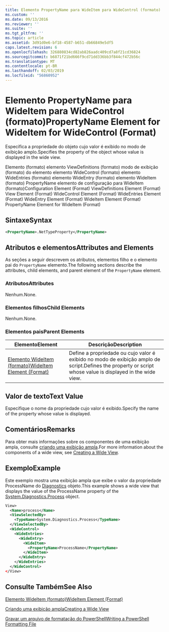 ```yaml
---
title: Elemento PropertyName para WideItem para WideControl (formato) | Microsoft Docs
ms.custom: ''
ms.date: 09/13/2016
ms.reviewer: ''
ms.suite: ''
ms.tgt_pltfrm: ''
ms.topic: article
ms.assetid: 3d91d0e6-bf18-4587-b651-db66849e5df5
caps.latest.revision: 6
ms.openlocfilehash: 326880834cd82ab826aadc409cd7a8f21cd36824
ms.sourcegitcommit: b6871f21bd666f9cd71dd336bb3f844cf472b56c
ms.translationtype: MT
ms.contentlocale: pt-BR
ms.lasthandoff: 02/03/2019
ms.locfileid: "56860952"
---
```

# <a name="propertyname-element-for-wideitem-for-widecontrol-format"></a><span data-ttu-id="b1dea-102">Elemento PropertyName para WideItem para WideControl (formato)</span><span class="sxs-lookup"><span data-stu-id="b1dea-102">PropertyName Element for WideItem for WideControl (Format)</span></span>

<span data-ttu-id="b1dea-103">Especifica a propriedade do objeto cujo valor é exibido no modo de exibição amplo.</span><span class="sxs-lookup"><span data-stu-id="b1dea-103">Specifies the property of the object whose value is displayed in the wide view.</span></span>

<span data-ttu-id="b1dea-104">Elemento (formato) elemento ViewDefinitions (formato) modo de exibição (formato) do elemento elemento WideControl (formato) elemento WideEntries (formato) elemento WideEntry (formato) elemento WideItem (formato) PropertyName elemento de configuração para WideItem (formato)</span><span class="sxs-lookup"><span data-stu-id="b1dea-104">Configuration Element (Format) ViewDefinitions Element (Format) View Element (Format) WideControl Element (Format) WideEntries Element (Format) WideEntry Element (Format) WideItem Element (Format) PropertyName Element for WideItem (Format)</span></span>

## <a name="syntax"></a><span data-ttu-id="b1dea-105">Sintaxe</span><span class="sxs-lookup"><span data-stu-id="b1dea-105">Syntax</span></span>

```xml
<PropertyName>.NetTypeProperty</PropertyName>
```

## <a name="attributes-and-elements"></a><span data-ttu-id="b1dea-106">Atributos e elementos</span><span class="sxs-lookup"><span data-stu-id="b1dea-106">Attributes and Elements</span></span>

<span data-ttu-id="b1dea-107">As seções a seguir descrevem os atributos, elementos filho e o elemento pai do `PropertyName` elemento.</span><span class="sxs-lookup"><span data-stu-id="b1dea-107">The following sections describe the attributes, child elements, and parent element of the `PropertyName` element.</span></span>

### <a name="attributes"></a><span data-ttu-id="b1dea-108">Atributos</span><span class="sxs-lookup"><span data-stu-id="b1dea-108">Attributes</span></span>

<span data-ttu-id="b1dea-109">Nenhum.</span><span class="sxs-lookup"><span data-stu-id="b1dea-109">None.</span></span>

### <a name="child-elements"></a><span data-ttu-id="b1dea-110">Elementos filhos</span><span class="sxs-lookup"><span data-stu-id="b1dea-110">Child Elements</span></span>

<span data-ttu-id="b1dea-111">Nenhum.</span><span class="sxs-lookup"><span data-stu-id="b1dea-111">None.</span></span>

### <a name="parent-elements"></a><span data-ttu-id="b1dea-112">Elementos pais</span><span class="sxs-lookup"><span data-stu-id="b1dea-112">Parent Elements</span></span>

|<span data-ttu-id="b1dea-113">Elemento</span><span class="sxs-lookup"><span data-stu-id="b1dea-113">Element</span></span>|<span data-ttu-id="b1dea-114">Descrição</span><span class="sxs-lookup"><span data-stu-id="b1dea-114">Description</span></span>|
|-------------|-----------------|
|[<span data-ttu-id="b1dea-115">Elemento WideItem (formato)</span><span class="sxs-lookup"><span data-stu-id="b1dea-115">WideItem Element (Format)</span></span>](./wideitem-element-for-widecontrol-format.md)|<span data-ttu-id="b1dea-116">Define a propriedade ou cujo valor é exibido no modo de exibição amplo de script.</span><span class="sxs-lookup"><span data-stu-id="b1dea-116">Defines the property or script whose value is displayed in the wide view.</span></span>|

## <a name="text-value"></a><span data-ttu-id="b1dea-117">Valor de texto</span><span class="sxs-lookup"><span data-stu-id="b1dea-117">Text Value</span></span>

<span data-ttu-id="b1dea-118">Especifique o nome da propriedade cujo valor é exibido.</span><span class="sxs-lookup"><span data-stu-id="b1dea-118">Specify the name of the property whose value is displayed.</span></span>

## <a name="remarks"></a><span data-ttu-id="b1dea-119">Comentários</span><span class="sxs-lookup"><span data-stu-id="b1dea-119">Remarks</span></span>

<span data-ttu-id="b1dea-120">Para obter mais informações sobre os componentes de uma exibição ampla, consulte [criando uma exibição ampla](./creating-a-wide-view.md).</span><span class="sxs-lookup"><span data-stu-id="b1dea-120">For more information about the components of a wide view, see [Creating a Wide View](./creating-a-wide-view.md).</span></span>

## <a name="example"></a><span data-ttu-id="b1dea-121">Exemplo</span><span class="sxs-lookup"><span data-stu-id="b1dea-121">Example</span></span>

<span data-ttu-id="b1dea-122">Este exemplo mostra uma exibição ampla que exibe o valor da propriedade ProcessName do [Diagnostics](/dotnet/api/System.Diagnostics.Process) objeto.</span><span class="sxs-lookup"><span data-stu-id="b1dea-122">This example shows a wide view that displays the value of the ProcessName property of the [System.Diagnostics.Process](/dotnet/api/System.Diagnostics.Process) object.</span></span>

```xml
View>
  <Name>process</Name>
  <ViewSelectedBy>
    <TypeName>System.Diagnostics.Process</TypeName>
  </ViewSelectedBy>
  <WideControl>
    <WideEntries>
      <WideEntry>
        <WideItem>
          <PropertyName>ProcessName</PropertyName>
        </WideItem>
      </WideEntry>
    </WideEntries>
  </WideControl>
</View>

```

## <a name="see-also"></a><span data-ttu-id="b1dea-123">Consulte Também</span><span class="sxs-lookup"><span data-stu-id="b1dea-123">See Also</span></span>

[<span data-ttu-id="b1dea-124">Elemento WideItem (formato)</span><span class="sxs-lookup"><span data-stu-id="b1dea-124">WideItem Element (Format)</span></span>](./wideitem-element-for-widecontrol-format.md)

[<span data-ttu-id="b1dea-125">Criando uma exibição ampla</span><span class="sxs-lookup"><span data-stu-id="b1dea-125">Creating a Wide View</span></span>](./creating-a-wide-view.md)

[<span data-ttu-id="b1dea-126">Gravar um arquivo de formatação do PowerShell</span><span class="sxs-lookup"><span data-stu-id="b1dea-126">Writing a PowerShell Formatting File</span></span>](./writing-a-powershell-formatting-file.md)
